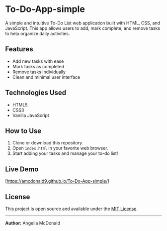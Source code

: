 # To-Do-App-simple

A simple and intuitive To-Do List web application built with HTML, CSS, and JavaScript. This app allows users to add, mark complete, and remove tasks to help organize daily activities.

## Features

- Add new tasks with ease
- Mark tasks as completed
- Remove tasks individually
- Clean and minimal user interface

## Technologies Used

- HTML5
- CSS3
- Vanilla JavaScript

## How to Use

1. Clone or download this repository.
2. Open `index.html` in your favorite web browser.
3. Start adding your tasks and manage your to-do list!

## Live Demo

[https://amcdonald9.github.io/To-Do-App-simple/]

## License

This project is open source and available under the [MIT License](LICENSE).

---

**Author:** Angelia McDonald 
